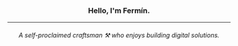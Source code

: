 <h3 align="center">Hello, I'm Fermín.</h3>

---

<h6 align="center">A self-proclaimed craftsman ⚒️ who enjoys building digital solutions.</h6>
